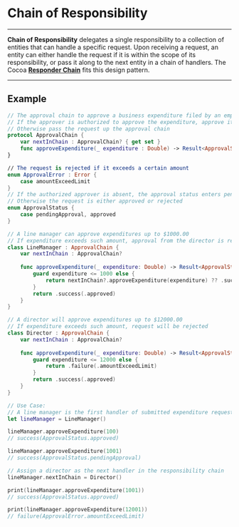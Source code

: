 # Chain of Responsibility
---

__Chain of Responsibility__ delegates a single responsibility to a collection of entities that can handle a specific request. Upon receiving a request, an entity can either handle the request if it is within the scope of its responsibility, or pass it along to the next entity in a chain of handlers. The Cocoa [__Responder Chain__](../Cocoa/Event-Handling-And-Responder-Chain.md) fits this design pattern.

---
## Example

```Swift
// The approval chain to approve a business expenditure filed by an employee
// If the approver is authorized to approve the expenditure, approve it
// Otherwise pass the request up the approval chain
protocol ApprovalChain {
    var nextInChain : ApprovalChain? { get set }
    func approveExpenditure(_ expenditure : Double) -> Result<ApprovalStatus, ApprovalError>
}

// The request is rejected if it exceeds a certain amount
enum ApprovalError : Error {
    case amountExceedLimit
}
// If the authorized approver is absent, the approval status enters pending state
// Otherwise the request is either approved or rejected
enum ApprovalStatus {
    case pendingApproval, approved
}

// A line manager can approve expenditures up to $1000.00
// If expenditure exceeds such amount, approval from the director is required
class LineManager : ApprovalChain {
    var nextInChain : ApprovalChain?
    
    func approveExpenditure(_ expenditure: Double) -> Result<ApprovalStatus, ApprovalError> {
        guard expenditure <= 1000 else {
            return nextInChain?.approveExpenditure(expenditure) ?? .success(.pendingApproval)
        }
        return .success(.approved)
    }
}

// A director will approve expenditures up to $12000.00
// If expenditure exceeds such amount, request will be rejected
class Director : ApprovalChain {
    var nextInChain : ApprovalChain?
    
    func approveExpenditure(_ expenditure: Double) -> Result<ApprovalStatus, ApprovalError> {
        guard expenditure <= 12000 else {
            return .failure(.amountExceedLimit)
        }
        return .success(.approved)
    }
}

// Use Case:
// A line manager is the first handler of submitted expenditure request
let lineManager = LineManager()

lineManager.approveExpenditure(100)
// success(ApprovalStatus.approved)

lineManager.approveExpenditure(1001)
// success(ApprovalStatus.pendingApproval)

// Assign a director as the next handler in the responsibility chain
lineManager.nextInChain = Director()

print(lineManager.approveExpenditure(1001))
// success(ApprovalStatus.approved)

print(lineManager.approveExpenditure(12001))
// failure(ApprovalError.amountExceedLimit)
```